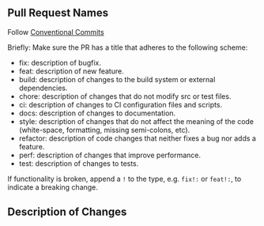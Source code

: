 ## Pull Request Names
Follow [Conventional Commits](https://www.conventionalcommits.org/en/v1.0.0/)

Briefly:
Make sure the PR has a title that adheres to the following scheme:

 - fix: description of bugfix.  
 - feat: description of new feature.  
 - build: description of changes to the build system or external dependencies.  
 - chore: description of changes that do not modify src or test files.  
 - ci: description of changes to CI configuration files and scripts.  
 - docs: description of changes to documentation.  
 - style: description of changes that do not affect the meaning of the code (white-space, formatting, missing semi-colons, etc).  
 - refactor: description of code changes that neither fixes a bug nor adds a feature.  
 - perf: description of changes that improve performance.  
 - test: description of changes to tests.  

If functionality is broken, append a `!` to the type, e.g. `fix!:` or `feat!:`, to indicate a breaking change.

## Description of Changes

<!-- Describe what you changed and why -->
